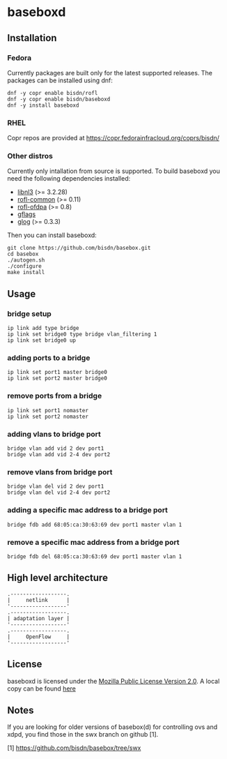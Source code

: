 # baseboxd

## Installation

### Fedora

Currently packages are built only for the latest supported releases. The
packages can be installed using dnf:

```
dnf -y copr enable bisdn/rofl
dnf -y copr enable bisdn/baseboxd
dnf -y install baseboxd
```

### RHEL

Copr repos are provided at https://copr.fedorainfracloud.org/coprs/bisdn/

### Other distros

Currently only intallation from source is supported. To build baseboxd you need
the following dependencies installed:

* [libnl3](https://github.com/thom311/libnl) (>= 3.2.28)
* [rofl-common](https://github.com/bisdn/rofl-common) (>= 0.11)
* [rofl-ofdpa](https://github.com/bisdn/rofl-ofdpa) (>= 0.8)
* [gflags](https://github.com/gflags/gflags)
* [glog](https://github.com/google/glog) (>= 0.3.3)

Then you can install baseboxd:

```
git clone https://github.com/bisdn/basebox.git
cd basebox
./autogen.sh
./configure
make install
```

## Usage

### bridge setup

```
ip link add type bridge
ip link set bridge0 type bridge vlan_filtering 1
ip link set bridge0 up
```

### adding ports to a bridge

```
ip link set port1 master bridge0
ip link set port2 master bridge0
```

### remove ports from a bridge

```
ip link set port1 nomaster
ip link set port2 nomaster
```

### adding vlans to bridge port

```
bridge vlan add vid 2 dev port1
bridge vlan add vid 2-4 dev port2
```

### remove vlans from bridge port

```
bridge vlan del vid 2 dev port1
bridge vlan del vid 2-4 dev port2
```

### adding a specific mac address to a bridge port

```
bridge fdb add 68:05:ca:30:63:69 dev port1 master vlan 1
```

### remove a specific mac address from a bridge port

```
bridge fdb del 68:05:ca:30:63:69 dev port1 master vlan 1
```

## High level architecture

```
.------------------.
|     netlink      |
'------------------'
.------------------.
| adaptation layer |
'------------------'
.------------------.
|     OpenFlow     |
'------------------'
```

## License

baseboxd is licensed under the [Mozilla Public License
Version 2.0](https://www.mozilla.org/en-US/MPL/2.0/). A local copy can be found
[here](COPYING)

## Notes

If you are looking for older versions of basebox(d) for controlling 
ovs and xdpd, you find those in the swx branch on github [1].

[1] https://github.com/bisdn/basebox/tree/swx
